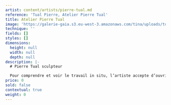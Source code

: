```yaml
---
artist: content/artists/pierre-tual.md
reference: 'Tual Pierre, Atelier Pierre Tual'
title: Atelier Pierre Tual
image: 'https://galerie-gaia.s3.eu-west-3.amazonaws.com/tina/uploads/tual-pierre/galerie-gaia-pierre-tual-atelier.jpg'
technique: ''
fields: []
styles: []
dimensions:
  height: null
  width: null
  depth: null
description: |-
  # Pierre Tual sculpteur 

  Pour comprendre et voir le travail in situ, l’artiste accepte d’ouvrir son atelier sur rendez-vous. Contactez-moi pour organiser une visite privée au 02-40-48-14-91 (max 6 personnes)
price: 0
sold: false
contextual: true
weight: 0
---
```


